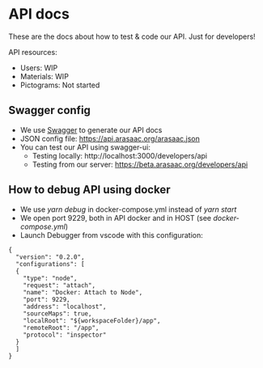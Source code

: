 # API docs
These are the docs about how to test & code our API. Just for developers!

API resources:
- Users: WIP
- Materials: WIP
- Pictograms: Not started


## Swagger config
- We use [Swagger](https://swagger.io/) to generate our API docs
- JSON config file: https://api.arasaac.org/arasaac.json
- You can test our API using swagger-ui: 
  - Testing locally: http://localhost:3000/developers/api
  - Testing from our server: https://beta.arasaac.org/developers/api

## How to debug API using docker
- We use *yarn debug* in docker-compose.yml instead of *yarn start*
- We open port 9229, both in API docker and in HOST (see *docker-compose.yml*)
- Launch Debugger from vscode with this configuration:

```
{
  "version": "0.2.0",
  "configurations": [
  {
    "type": "node",
    "request": "attach",
    "name": "Docker: Attach to Node",
    "port": 9229,
    "address": "localhost",
    "sourceMaps": true,
    "localRoot": "${workspaceFolder}/app",
    "remoteRoot": "/app",
    "protocol": "inspector"
  }
  ]
}
```


